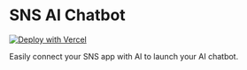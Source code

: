 # SNS AI Chatbot

[![Deploy with Vercel](https://vercel.com/button)](https://vercel.com/new/clone?repository-url=https%3A%2F%2Fgithub.com%2Fjerrycool123%2Fsns-ai-chatbot&env=ADMIN_USERNAME,ADMIN_PASSWORD,AUTH_SECRET&envDescription=Go%20to%20the%20following%20link%20for%20environment%20variables%20guide:&envLink=https%3A%2F%2Fsns-ai-chatbot.vercel.app%2Fenv&project-name=ai-chatbot&repository-name=ai-chatbot&integration-ids=oac_V3R1GIpkoJorr6fqyiwdhl17)

Easily connect your SNS app with AI to launch your AI chatbot.
